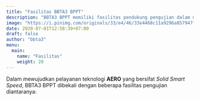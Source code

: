 ```yaml
---
title: "Fasilitas BBTA3 BPPT"
description: "BBTA3 BPPT memiliki fasilitas pendukung pengujian dalam melayani teknologi Aerodinamika, Aeroelastika, Aeroakustika, Aeromekanika dan Aerotronika di Indonesia."
image: "https://i.pinimg.com/originals/33/e4/46/33e4468c11a9296a857947f703026649.jpg"
date: 2020-07-01T12:58:39+07:00
draft: false
author: "bbta3"
menu:
  main:
    name: "Fasilitas"
    weight: 20
---
```


Dalam mewujudkan pelayanan teknologi **AERO** yang bersifat _Solid Smart Speed_, BBTA3 BPPT dibekali dengan beberapa 
fasilitas pengujian diantaranya:
